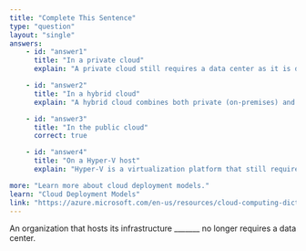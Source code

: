 ```yaml
---
title: "Complete This Sentence"
type: "question"
layout: "single"
answers:
    - id: "answer1"
      title: "In a private cloud"
      explain: "A private cloud still requires a data center as it is deployed on-premises using the organization's own infrastructure and hardware. The organization maintains and manages the physical infrastructure."

    - id: "answer2"
      title: "In a hybrid cloud"
      explain: "A hybrid cloud combines both private (on-premises) and public cloud services. It still requires maintaining some level of data center infrastructure to support the private cloud portion of the deployment."

    - id: "answer3"
      title: "In the public cloud"
      correct: true

    - id: "answer4"
      title: "On a Hyper-V host"
      explain: "Hyper-V is a virtualization platform that still requires physical infrastructure and a data center to host and manage the hardware running the Hyper-V environment."

more: "Learn more about cloud deployment models."
learn: "Cloud Deployment Models"
link: "https://azure.microsoft.com/en-us/resources/cloud-computing-dictionary/what-are-private-public-hybrid-clouds"
---
```

An organization that hosts its infrastructure _______ no longer requires a data center.